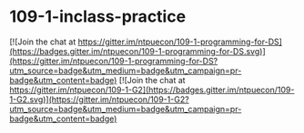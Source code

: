 # 109-1-inclass-practice

[![Join the chat at https://gitter.im/ntpuecon/109-1-programming-for-DS](https://badges.gitter.im/ntpuecon/109-1-programming-for-DS.svg)](https://gitter.im/ntpuecon/109-1-programming-for-DS?utm_source=badge&utm_medium=badge&utm_campaign=pr-badge&utm_content=badge) [![Join the chat at https://gitter.im/ntpuecon/109-1-G2](https://badges.gitter.im/ntpuecon/109-1-G2.svg)](https://gitter.im/ntpuecon/109-1-G2?utm_source=badge&utm_medium=badge&utm_campaign=pr-badge&utm_content=badge)